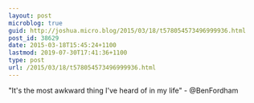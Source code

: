 ```yaml
---
layout: post
microblog: true
guid: http://joshua.micro.blog/2015/03/18/t578054573496999936.html
post_id: 38629
date: 2015-03-18T15:45:24+1100
lastmod: 2019-07-30T17:41:36+1100
type: post
url: /2015/03/18/t578054573496999936.html
---
```

"It's the most awkward thing I've heard of in my life" - @BenFordham
